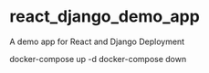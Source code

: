 # react_django_demo_app
A demo app for React and Django Deployment

docker-compose up -d
docker-compose down
